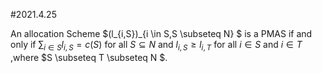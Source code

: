 #2021.4.25

An allocation Scheme $(l_{i,S})_{i \in S,S \subseteq N} $ is a PMAS if and only if $\sum_{i \in S}{l_{i,S} = c(S)}$  for all ${S \subseteq N}$ and  $l_{i,S} \geq l_{i,T}$ for all $i \in S$ and $i \in T$ ,where $S \subseteq T \subseteq N $.